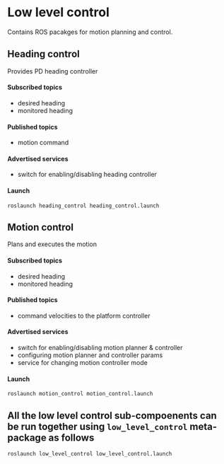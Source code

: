 # Low level control
Contains ROS pacakges for motion planning and control.

## Heading control
Provides PD heading controller

#### Subscribed topics
* desired heading
* monitored heading

#### Published topics
* motion command

#### Advertised services
* switch for enabling/disabling heading controller

#### Launch
`roslaunch heading_control heading_control.launch`


## Motion control
Plans and executes the motion

#### Subscribed topics
* desired heading
* monitored heading

#### Published topics
* command velocities to the platform controller

#### Advertised services
* switch for enabling/disabling motion planner & controller
* configuring motion planner and controller params
* service for changing motion controller mode

#### Launch
`roslaunch motion_control motion_control.launch`


## All the low level control sub-compoenents can be run together using `low_level_control` meta-package as follows
`roslaunch low_level_control low_level_control.launch`





